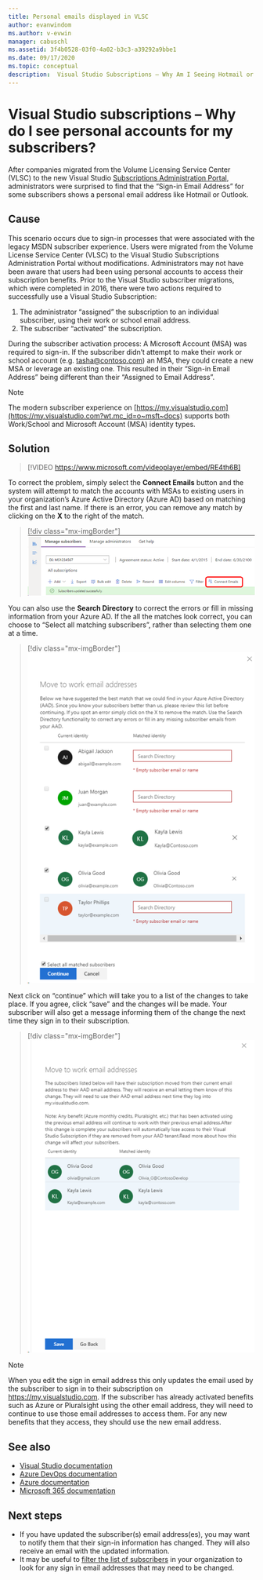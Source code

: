 ```yaml
---
title: Personal emails displayed in VLSC
author: evanwindom
ms.author: v-evwin
manager: cabuschl
ms.assetid: 3f4b0528-03f0-4a02-b3c3-a39292a9bbe1
ms.date: 09/17/2020
ms.topic: conceptual
description:  Visual Studio Subscriptions – Why Am I Seeing Hotmail or Gmail Addresses for My Subscribers?
---
```


# Visual Studio subscriptions – Why do I see personal accounts for my subscribers?
After companies migrated from the Volume Licensing Service Center (VLSC) to the new Visual Studio [Subscriptions Administration Portal](https://manage.visualstudio.com), administrators were surprised to find that the “Sign-in Email Address” for some subscribers shows a personal email address like Hotmail or Outlook.  

## Cause
This scenario occurs due to sign-in processes that were associated with the legacy MSDN subscriber experience. Users were migrated from the Volume License Service Center (VLSC) to the Visual Studio Subscriptions Administration Portal without modifications. Administrators may not have been aware that users had been using personal accounts to access their subscription benefits. Prior to the Visual Studio subscriber migrations, which were completed in 2016, there were two actions required to successfully use a Visual Studio Subscription:
1. The administrator “assigned” the subscription to an individual subscriber, using their work or school email address.
2. The subscriber “activated” the subscription.

During the subscriber activation process:
A Microsoft Account (MSA) was required to sign-in. If the subscriber didn’t attempt to make their work or school account (e.g. tasha@contoso.com) an MSA, they could create a new MSA or leverage an existing one. This resulted in their “Sign-in Email Address” being different than their “Assigned to Email Address”.

> [!NOTE]
> The modern subscriber experience on [https://my.visualstudio.com](https://my.visualstudio.com?wt.mc_id=o~msft~docs) supports both Work/School and Microsoft Account (MSA) identity types.

## Solution

> [!VIDEO https://www.microsoft.com/videoplayer/embed/RE4th6B]

To correct the problem, simply select the **Connect Emails** button and the system will attempt to match the accounts with MSAs to existing users in your organization’s Azure Active Directory (Azure AD) based on matching the first and last name. If there is an error, you can remove any match by clicking on the **X** to the right of the match.  

> [!div class="mx-imgBorder"]
> ![Connect Emails Button](_img/connect-emails/connect-emails-button.png "Click Connect Emails to match your users with Microsoft accounts to your Azure Active Directory")

You can also use the **Search Directory** to correct the errors or fill in missing information from your Azure AD. If the all the matches look correct, you can choose to “Select all matching subscribers”, rather than selecting them one at a time.  

> [!div class="mx-imgBorder"]
> ![Connect Emails Fly-out](_img/connect-emails/connect-emails-flyout.png "Select which subscribers you want to match to their Azure AD identities and click Continue.")

Next click on “continue” which will take you to a list of the changes to take place. If you agree, click “save” and the changes will be made. Your subscriber will also get a message informing them of the change the next time they sign in to their subscription.   

> [!div class="mx-imgBorder"]
> ![Connect Emails Confirmation](_img/connect-emails/connect-emails-confirm.png "Click Continue to implement the proposed changes, then click Save.") 

> [!NOTE]
> When you edit the sign in email address this only updates the email used by the subscriber to sign in to their subscription on https://my.visualstudio.com. If the subscriber has already activated benefits such as Azure or Pluralsight using the other email address, they will need to continue to use those email addresses to access them. For any new benefits that they access, they should use the new email address. 

## See also
- [Visual Studio documentation](https://docs.microsoft.com/visualstudio/)
- [Azure DevOps documentation](https://docs.microsoft.com/azure/devops/)
- [Azure documentation](https://docs.microsoft.com/azure/)
- [Microsoft 365 documentation](https://docs.microsoft.com/microsoft-365/)

##  Next steps
- If you have updated the subscriber(s) email address(es), you may want to notify them that their sign-in information has changed.  They will also receive an email with the updated information.
- It may be useful to [filter the list of subscribers](search-license.md) in your organization to look for any sign in email addresses that may need to be changed.  
